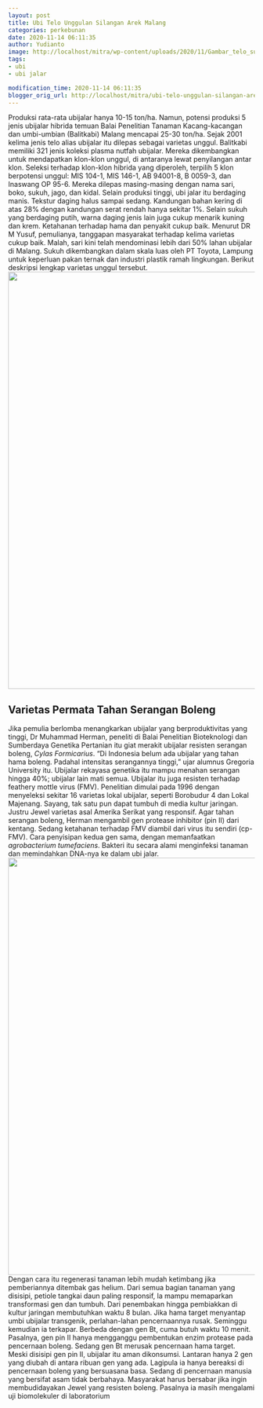 ```yaml
---
layout: post
title: Ubi Telo Unggulan Silangan Arek Malang
categories: perkebunan
date: 2020-11-14 06:11:35
author: Yudianto
image: http://localhost/mitra/wp-content/uploads/2020/11/Gambar_telo_sukuh_640x425.jpg
tags:
- ubi
- ubi jalar

modification_time: 2020-11-14 06:11:35
blogger_orig_url: http://localhost/mitra/ubi-telo-unggulan-silangan-arek-malang.html
---
```


Produksi rata-rata ubijalar hanya 10-15 ton/ha. Namun, potensi produksi 5 jenis ubijalar hibrida temuan Balai Penelitian Tanaman Kacang-kacangan dan umbi-umbian (Balitkabi) Malang mencapai 25-30 ton/ha. Sejak 2001 kelima jenis telo alias ubijalar itu dilepas sebagai varietas unggul.
Balitkabi memiliki 321 jenis koleksi plasma nutfah ubijalar. Mereka dikembangkan untuk mendapatkan klon-klon unggul, di antaranya lewat penyilangan antar klon. Seleksi terhadap klon-klon hibrida yang diperoleh, terpilih 5 klon berpotensi unggul: MIS 104-1, MIS 146-1, AB 94001-8, B 0059-3, dan Inaswang OP 95-6. Mereka dilepas masing-masing dengan nama sari, boko, sukuh, jago, dan kidal.
Selain produksi tinggi, ubi jalar itu berdaging manis. Tekstur daging halus sampai sedang. Kandungan bahan kering di atas 28% dengan kandungan serat rendah hanya sekitar 1%. Selain sukuh yang berdaging putih, warna daging jenis lain juga cukup menarik kuning dan krem. Ketahanan terhadap hama dan penyakit cukup baik.
Menurut DR M Yusuf, pemulianya, tanggapan masyarakat terhadap kelima varietas cukup baik. Malah, sari kini telah mendominasi lebih dari 50% lahan ubijalar di Malang. Sukuh dikembangkan dalam skala luas oleh PT Toyota, Lampung untuk keperluan pakan ternak dan industri plastik ramah lingkungan. Berikut deskripsi lengkap varietas unggul tersebut.
<a href="http://127.0.0.1/mitra/wp-content/uploads/2020/11/ubi.jpg"><img class="aligncenter wp-image-20466 size-full" src="http://127.0.0.1/mitra/wp-content/uploads/2020/11/ubi.jpg" alt="" width="1350" height="850" /></a>
<h2 id="Memancing">Varietas Permata Tahan Serangan Boleng</h2>
Jika pemulia berlomba menangkarkan ubijalar yang berproduktivitas yang tinggi, Dr Muhammad Herman, peneliti di Balai Penelitian Bioteknologi dan Sumberdaya Genetika Pertanian itu giat merakit ubijalar resisten serangan boleng, <em>Cylas Formicarius</em>. “Di Indonesia belum ada ubijalar yang tahan hama boleng. Padahal intensitas serangannya tinggi,” ujar alumnus Gregoria University itu. Ubijalar rekayasa genetika itu mampu menahan serangan hingga 40%; ubijalar lain mati semua.
Ubijalar itu juga resisten terhadap feathery mottle virus (FMV). Penelitian dimulai pada 1996 dengan menyeleksi sekitar 16 varietas lokal ubijalar, seperti Borobudur 4 dan Lokal Majenang. Sayang, tak satu pun dapat tumbuh di media kultur jaringan. Justru Jewel varietas asal Amerika Serikat yang responsif.
Agar tahan serangan boleng, Herman mengambil gen protease inhibitor (pin II) dari kentang. Sedang ketahanan terhadap FMV diambil dari virus itu sendiri (cp-FMV). Cara penyisipan kedua gen sama, dengan memanfaatkan <em>agrobacterium tumefaciens</em>. Bakteri itu secara alami menginfeksi tanaman dan memindahkan DNA-nya ke dalam ubi jalar.
<a href="http://127.0.0.1/mitra/wp-content/uploads/2020/11/ubi-jalar.jpg"><img class="aligncenter wp-image-20468 size-full" src="http://127.0.0.1/mitra/wp-content/uploads/2020/11/ubi-jalar.jpg" alt="" width="1386" height="850" /></a>
Dengan cara itu regenerasi tanaman lebih mudah ketimbang jika pemberiannya ditembak gas helium. Dari semua bagian tanaman yang disisipi, petiole tangkai daun paling responsif, la mampu memaparkan transformasi gen dan tumbuh. Dari penembakan hingga pembiakkan di kultur jaringan membutuhkan waktu 8 bulan.
Jika hama target menyantap umbi ubijalar transgenik, perlahan-lahan pencernaannya rusak. Seminggu kemudian ia terkapar. Berbeda dengan gen Bt, cuma butuh waktu 10 menit. Pasalnya, gen pin II hanya mengganggu pembentukan enzim protease pada pencernaan boleng. Sedang gen Bt merusak pencernaan hama target.
Meski disisipi gen pin II, ubijalar itu aman dikonsumsi. Lantaran hanya 2 gen yang diubah di antara ribuan gen yang ada. Lagipula ia hanya bereaksi di pencernaan boleng yang bersuasana basa. Sedang di pencernaan manusia yang bersifat asam tidak berbahaya. Masyarakat harus bersabar jika ingin membudidayakan Jewel yang resisten boleng. Pasalnya ia masih mengalami uji biomolekuler di laboratorium
